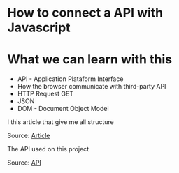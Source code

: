 # How to connect a API with Javascript
# What we can learn with this
- API - Application Plataform Interface
- How the browser communicate with third-party API
- HTTP Request GET
- JSON
- DOM - Document Object Model

I this article that give me all structure 

Source: [Article](https://www.taniarascia.com/how-to-connect-to-an-api-with-javascript/)

The API used on this project

Source: [API](https://ghibli.rest/docs/#/)


